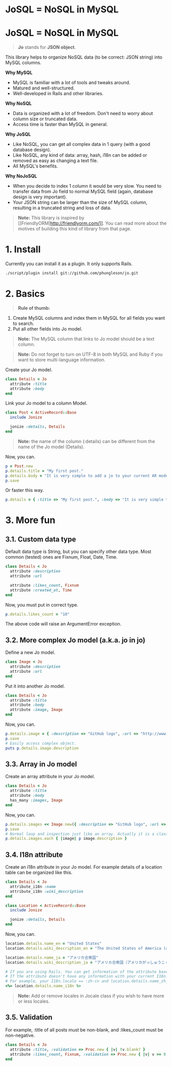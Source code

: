 # JoSQL = NoSQL in MySQL

# JoSQL = NoSQL in MySQL
> <b>Jo</b> stands for <b>JSON object</b>.

This library helps to organize NoSQL data (to be correct: JSON string) into MySQL columns.

<b>Why MySQL</b>

* MySQL is familiar with a lot of tools and tweaks around.
* Matured and well-structured.
* Well-developed in Rails and other libraries.

<b>Why NoSQL</b>

* Data is organized with a lot of freedom. Don't need to worry about column size or truncated data.
* Access time is faster than MySQL in general.

<b>Why JoSQL</b>

* Like NoSQL, you can get all complex data in 1 query (with a good database design).
* Like NoSQL, any kind of data: array, hash, i18n can be added or removed as easy as changing a text file.
* All MySQL's benefits.

<b>Why NoJoSQL</b>

* When you decide to index 1 column it would be very slow. You need to transfer data from Jo field to normal MySQL field (again, database design is very important).
* Your JSON string can be larger than the size of MySQL column, resulting in a truncated string and loss of data.

> <b>Note:</b> This library is inspired by [[FriendlyORM|http://friendlyorm.com/]]. You can read more about the motives of building this kind of library from that page.

# 1. Install

Currently you can install it as a plugin. It only supports Rails.

```sh
./script/plugin install git://github.com/phungleson/jo.git
```

# 2. Basics

> <b>Rule of thumb:</b>

1. Create MySQL columns and index them in MySQL for all fields you want to search.
2. Put all other fields into Jo model.

> <b>Note:</b> The MySQL column that links to Jo model should be a text column.

> <b>Note:</b> Do not forget to turn on UTF-8 in both MySQL and Ruby if you want to store multi-language information.

Create your Jo model.

```ruby
class Details < Jo
  attribute :title
  attribute :body
end
```

Link your Jo model to a column Model.

```ruby
class Post < ActiveRecord::Base
  include Jonize

  jonize :details, Details
end
```

> <b>Note:</b> the name of the column (:details) can be different from the name of the Jo model (Details).

Now, you can.

```ruby
p = Post.new
p.details.title = "My first post."
p.details.body = "It is very simple to add a jo to your current AR model!"
p.save
```

Or faster this way.

```ruby
p.details = { :title => "My first post.", :body => "It is very simple to add a jo to your current AR model!" }
```

# 3. More fun

## 3.1. Custom data type

Default data type is String, but you can specify other data type. Most common (tested) ones are Fixnum, Float, Date, Time.

```ruby
class Details < Jo
  attribute :description
  attribute :url

  attribute :likes_count, Fixnum
  attribute :created_at, Time
end
```

Now, you must put in correct type.

```ruby
p.details.likes_count = "10"
```

The above code will raise an ArgumentError exception.

## 3.2. More complex Jo model (a.k.a. jo in jo)

Define a new Jo model.

```ruby
class Image < Jo
  attribute :description
  attribute :url
end
```

Put it into another Jo model.

```ruby
class Details < Jo
  attribute :title
  attribute :body
  attribute :image, Image
end
```

Now, you can.

```ruby
p.details.image = { :description => "GitHub logo", :url => "http://www.github.com/images/modules/header/logov3-hover.png" }
p.save
# Easily access complex object.
puts p.details.image.description
```

## 3.3. Array in Jo model

Create an array attribute in your Jo model.

```ruby
class Details < Jo
  attribute :title
  attribute :body
  has_many :images, Image
end
```

Now, you can.

```ruby
p.details.images << Image.new({ :description => "GitHub logo", :url => "http://www.github.com/images/modules/header/logov3-hover.png" })
p.save
# Normal loop and inspection just like an array. Actually it is a class inherited from Array.
p.details.images.each { |image| p image.description }
```

## 3.4. I18n attribute

Create an i18n attribute in your Jo model. For example details of a location table can be organized like this.

```ruby
class Details < Jo
  attribute_i18n :name
  attribute_i18n :wiki_description
end

class Location < ActiveRecord::Base
  include Jonize

  jonize :details, Details
end
```

Now, you can.

```ruby
location.details.name_en = "United States"
location.details.wiki_description_en = "The United States of America (also referred to as the United States, the U.S., the USA, the States, or America) is a federal constitutional republic comprising fifty states and a federal district."

location.details.name_ja = "アメリカ合衆国"
location.details.wiki_description_ja = "アメリカ合衆国（アメリカがっしゅうこく、英語: United States of America）、通称アメリカは、北アメリカ大陸および北太平洋に位置する連邦共和国。"

# If you are using Rails. You can get information of the attribute based on your current I18n.locale.
# If the attribute doesn't have any information with your current I18n.locale, you will get :en description.
# For example, your I18n.locale == :zh-cn and location.details.name_zh_cn.blank?, you will get location.details.name_en with the following code.
<%= location.details.name_i18n %>
```

> <b>Note:</b> Add or remove locales in Jocale class if you wish to have more or less locales.

## 3.5. Validation

For example, :title of all posts must be non-blank, and :likes_count must be non-negative.

```ruby
class Details < Jo
  attribute :title, :validation => Proc.new { |v| !v.blank? }
  attribute :likes_count, Fixnum, :validation => Proc.new { |v| v >= 0 }
end
```
